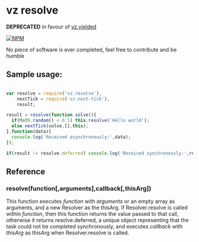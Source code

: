 # vz resolve

**DEPRECATED** in favour of [vz.yielded](https://www.npmjs.org/package/vz.yielded "vz.yielded")

[![NPM](https://nodei.co/npm/vz.resolve.png?downloads=true)](https://nodei.co/npm/vz.resolve/)

No piece of software is ever completed, feel free to contribute and be humble

## Sample usage:

```javascript

var resolve = require('vz.resolve'),
    nextTick = require('vz.next-tick'),
    result;

result = resolve(function solve(){
  if(Math.random() < 0.5) this.resolve('Hello world');
  else nextTick(solve,[],this);
},function(data){
  console.log('Received asynchronously:',data);
});

if(result != resolve.deferred) console.log('Received synchronously:',result);

```
## Reference

### resolve(function[,arguments],callback[,thisArg])

This function executes *function* with *arguments* or an empty array as arguments, and a new Resolver as the thisArg. If Resolver.resolve is called within *function*, then this function returns the value passed to that call, otherwise it returns resolve.deferred, a unique object representing that the task could not be completed synchronously, and executes *callback* with *thisArg* as thisArg when Resolver.resolve is called.
